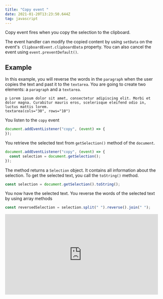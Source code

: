 ```yaml
---
title: "Copy event "
date: 2021-01-20T13:23:50.644Z
tag: javascript
---
```

Copy event fires when you copy the selection to the clipboard.

The event handler can modify the copied content by using `setData` on the event's  `ClipboardEvent.clipboardData` property. You can also cancel the event using `event.preventDefault()`. 

## Example

In this example, you will reverse the words in the `paragraph` when the user copies the text and past it to the `textarea`. You are going to create two elements: a `paragraph` and a `textarea`.

```pug
p Lorem ipsum dolor sit amet, consectetur adipiscing elit. Morbi et dolor magna. Curabitur mauris eros, scelerisque eleifend odio in, luctus mattis lorem.
textarea(cols="30", rows="10")
```

You listen to the `copy` event

```javascript
document.addEventListener("copy", (event) => {
});
```

You retrieve the selected text from `getSelection()` method of the `document`.

```javascript
document.addEventListener("copy", (event) => {
  const selection = document.getSelection();
});
```

The method returns a `Selection` object. It contains all information about the selection. To get the selected text, you call the `toString()` method.

```javascript
const selection = document.getSelection().toString();
```

You now have the selected text. You reverse the words of the selected text by using array methods

```javascript
const reversedSelection = selection.split(" ").reverse().join(" ");
```

<iframe height="265" style="width: 100%;" scrolling="no" title="Copy event " src="https://codepen.io/phongduong/embed/preview/gOwqNdw?height=265&theme-id=dark&default-tab=result" frameborder="no" loading="lazy" allowtransparency="true" allowfullscreen="true">
  See the Pen <a href='https://codepen.io/phongduong/pen/gOwqNdw'>Copy event </a> by Phong Duong
  (<a href='https://codepen.io/phongduong'>@phongduong</a>) on <a href='https://codepen.io'>CodePen</a>.
</iframe>